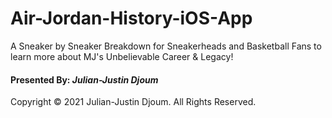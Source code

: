 # Air-Jordan-History-iOS-App

A Sneaker by Sneaker Breakdown for Sneakerheads and Basketball Fans to learn more about MJ's Unbelievable Career &amp; Legacy!

#### Presented By: *Julian-Justin Djoum*

Copyright © 2021 Julian-Justin Djoum. All Rights Reserved.
